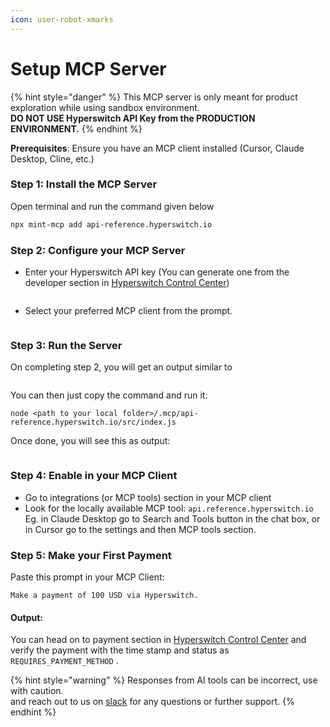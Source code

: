 ```yaml
---
icon: user-robot-xmarks
---
```


# Setup MCP Server

{% hint style="danger" %}
This MCP server is only meant for product exploration while using sandbox environment.\
**DO NOT USE Hyperswitch API Key from the PRODUCTION ENVIRONMENT.**
{% endhint %}

**Prerequisites**: Ensure you have an MCP client installed (Cursor, Claude Desktop, Cline, etc.)

### Step 1: Install the MCP Server

Open terminal and run the command given below

```bash
npx mint-mcp add api-reference.hyperswitch.io
```

### Step 2: Configure your MCP Server

*   Enter your Hyperswitch API key (You can generate one from the developer section in [Hyperswitch Control Center](https://app.hyperswitch.io/dashboard/developer-api-keys))



    <figure><img src="../../.gitbook/assets/Screenshot 2025-07-07 at 6.59.56 AM (1).png" alt=""><figcaption></figcaption></figure>
*   Select your preferred MCP client from the prompt.

    <figure><img src="../../.gitbook/assets/Screenshot 2025-07-07 at 7.00.02 AM (1).png" alt=""><figcaption></figcaption></figure>

### Step 3: Run the Server

On completing step 2, you will get an output similar to&#x20;

<figure><img src="../../.gitbook/assets/Screenshot 2025-07-07 at 7.02.01 AM.png" alt=""><figcaption></figcaption></figure>

You can then just copy the command and run it:

```
node <path to your local folder>/.mcp/api-reference.hyperswitch.io/src/index.js
```

Once done, you will see this as output:

<figure><img src="../../.gitbook/assets/Screenshot 2025-07-07 at 7.07.18 AM.png" alt=""><figcaption></figcaption></figure>

### Step 4: Enable in your MCP Client

* Go to integrations (or MCP tools) section in your MCP client
* Look for the locally available MCP tool: `api.reference.hyperswitch.io` \
  Eg. in Claude Desktop go to Search and Tools button in the chat box, or in Cursor go to the settings and then MCP tools section.&#x20;

### Step 5: Make your First Payment

Paste this prompt in your MCP Client:

```
Make a payment of 100 USD via Hyperswitch.
```

#### **Output:**&#x20;

You can head on to payment section in [Hyperswitch Control Center](https://app.hyperswitch.io/dashboard/payments) and verify the payment with the time stamp and status as `REQUIRES_PAYMENT_METHOD` .

{% hint style="warning" %}
Responses from AI tools can be incorrect, use with caution.\
and reach out to us on [slack](https://inviter.co/hyperswitch-slack) for any questions or further support.
{% endhint %}
